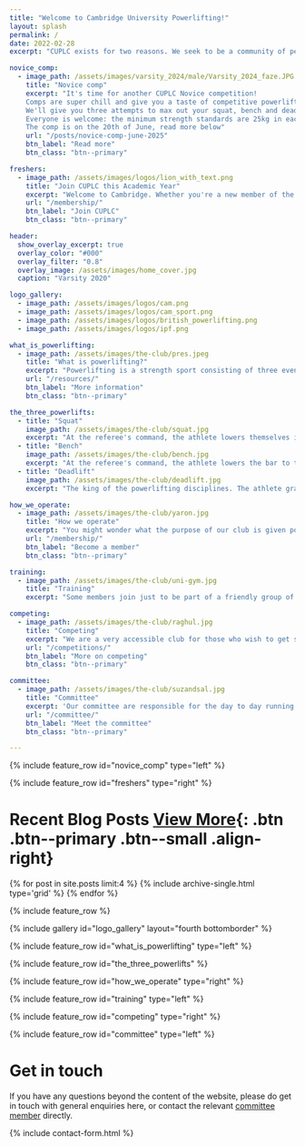 ```yaml
---
title: "Welcome to Cambridge University Powerlifting!"
layout: splash
permalink: /
date: 2022-02-28
excerpt: "CUPLC exists for two reasons. We seek to be a community of people sharing a love of lifting. Our members comprise experienced international powerlifters holding national records to novice lifters just starting out on their strength journeys. We encourage and facilitate members competing in the sport of powerlifting wherever possible, including against Oxford at our annual Varsity match."

novice_comp:
  - image_path: /assets/images/varsity_2024/male/Varsity_2024_faze.JPG
    title: "Novice comp"
    excerpt: "It's time for another CUPLC Novice competition!
    Comps are super chill and give you a taste of competitive powerlifting.
    We'll give you three attempts to max out your squat, bench and deadlift.
    Everyone is welcome: the minimum strength standards are 25kg in each lift.\n\n\n
    The comp is on the 20th of June, read more below"
    url: "/posts/novice-comp-june-2025"
    btn_label: "Read more"
    btn_class: "btn--primary"

freshers:
  - image_path: /assets/images/logos/lion_with_text.png
    title: "Join CUPLC this Academic Year"
    excerpt: "Welcome to Cambridge. Whether you're a new member of the university or returning, there is no better time to join the university's strongest club and take your strength to the next level. Read more about our fresher's events and sign up to our mailing list or full club membership at the link below."
    url: "/membership/"
    btn_label: "Join CUPLC"
    btn_class: "btn--primary"

header:
  show_overlay_excerpt: true
  overlay_color: "#000"
  overlay_filter: "0.8"
  overlay_image: /assets/images/home_cover.jpg
  caption: "Varsity 2020"

logo_gallery:
  - image_path: /assets/images/logos/cam.png
  - image_path: /assets/images/logos/cam_sport.png
  - image_path: /assets/images/logos/british_powerlifting.png
  - image_path: /assets/images/logos/ipf.png

what_is_powerlifting:
  - image_path: /assets/images/the-club/pres.jpeg
    title: "What is powerlifting?"
    excerpt: "Powerlifting is a strength sport consisting of three events: the squat, the bench press and the deadlift, descriptions of which may be found below. The lifter gets three attempts at a 1 rep max for each lift. Your best successful attempts are summed, giving you a total. This total is what one seeks to optimise, given a certain weight class. "
    url: "/resources/"
    btn_label: "More information"
    btn_class: "btn--primary"

the_three_powerlifts:
  - title: "Squat"
    image_path: /assets/images/the-club/squat.jpg
    excerpt: "At the referee's command, the athlete lowers themselves into a squatting position with the hips slightly below parallel position. The athlete then returns to a standing position."
  - title: "Bench"
    image_path: /assets/images/the-club/bench.jpg
    excerpt: "At the referee's command, the athlete lowers the bar to the chest, holding it motionless until the referee gives the press command. The athlete then pushes the weight up until the arms are straight and the elbows locked."
  - title: "Deadlift"
    image_path: /assets/images/the-club/deadlift.jpg
    excerpt: "The king of the powerlifting disciplines. The athlete grasps the bar which is resting on the platform floor, pulls the weight off the floor and assumes a standing erect position."

how_we_operate:
  - image_path: /assets/images/the-club/yaron.jpg
    title: "How we operate"
    excerpt: "You might wonder what the purpose of our club is given powerlifting is a solo sport. We advise and coach individuals in the best way to achieve their goals. We offer beginning coaching sessions at the start of the year, and regular team training sessions at the University Sports Centre almost every Saturday of full term from 4-6pm. We host in house competitions, for those who'd like to give competing a try in the comfort of our own gym. Our socials are also top class."
    url: "/membership/"
    btn_label: "Become a member"
    btn_class: "btn--primary"

training:
  - image_path: /assets/images/the-club/uni-gym.jpg
    title: "Training"
    excerpt: "Some members join just to be part of a friendly group of individuals who share a love of weight training, with no intention of ever competing. Some train to compete in Varsity, and some compete internationally. As such, there is no right way to train that suits all needs and abilities. Powerlifting is perfect for the busy Cambridge student looking to keep in shape, be part of a supportive team but not be tied into regimented training times. That said, any of us choose to train in the evenings at the University Sports Centre with others."

competing:
  - image_path: /assets/images/the-club/raghul.jpg
    title: "Competing"
    excerpt: "We are a very accessible club for those who wish to get stronger, even those with no aspirations to compete. Everyone is welcome. While there is no obligation to, we encourage our members to give competing a go. While initially intimidating, competing can be a very satisfying and fulfilling experience, and the club is here to support newcomers to the sport. Our informal internal competitions provide an excellent opportunity to give it a go."
    url: "/competitions/"
    btn_label: "More on competing"
    btn_class: "btn--primary"

committee:
  - image_path: /assets/images/the-club/suzandsal.jpg
    title: "Committee"
    excerpt: 'Our committee are responsible for the day to day running of the club. We organise club events, socials, and internal competitions. We try to promote and spread the joy of powerlifting.'
    url: "/committee/"
    btn_label: "Meet the committee"
    btn_class: "btn--primary"

---
```


{% include feature_row id="novice_comp" type="left" %}

{% include feature_row id="freshers" type="right" %}

# Recent Blog Posts [View More](/blog/){: .btn .btn--primary .btn--small .align-right}

<div class="entries-grid">
  {% for post in site.posts limit:4 %}
    {% include archive-single.html type='grid' %}
  {% endfor %}
</div>

{% include feature_row %}

{% include gallery id="logo_gallery" layout="fourth bottomborder" %}

{% include feature_row id="what_is_powerlifting" type="left" %}

{% include feature_row id="the_three_powerlifts" %}

{% include feature_row id="how_we_operate" type="right" %}

{% include feature_row id="training" type="left" %}

{% include feature_row id="competing" type="right" %}

{% include feature_row id="committee" type="left" %}


# Get in touch
If you have any questions beyond the content of the website, please do get in touch with general enquiries here, or contact the relevant [committee member]({{site.url}}/{{site.baseurl}}/committee/) directly.

{% include contact-form.html %}
